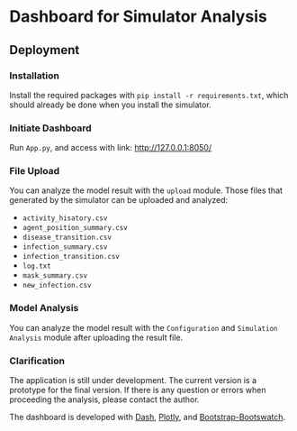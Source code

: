 # Dashboard for Simulator Analysis

## Deployment
### Installation
Install the required packages with `pip install -r requirements.txt`, which should already be done when you install 
the simulator.

### Initiate Dashboard
Run `App.py`, and access with link: http://127.0.0.1:8050/
### File Upload
You can analyze the model result with the `upload` module. 
Those files that generated by the simulator can be uploaded and analyzed:
- `activity_hisatory.csv`
- `agent_position_summary.csv` 
- `disease_transition.csv`
- `infection_summary.csv`
- `infection_transition.csv`
- `log.txt`
- `mask_summary.csv`
- `new_infection.csv`

### Model Analysis
You can analyze the model result with the `Configuration` and `Simulation Analysis` module after uploading the result file.

### Clarification
The application is still under development. The current version is a prototype for the final version. If there is any
question or errors when proceeding the analysis, please contact the author.

The dashboard is developed with [Dash](https://plotly.com/dash), [Plotly](https://plotly.com/python/), and
[Bootstrap-Bootswatch](https://bootswatch.com/).